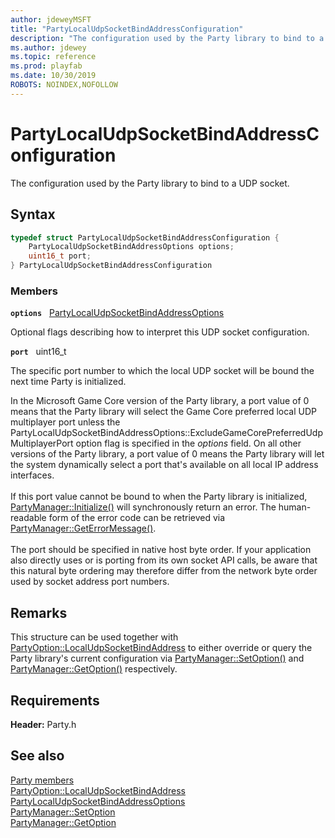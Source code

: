 ```yaml
---
author: jdeweyMSFT
title: "PartyLocalUdpSocketBindAddressConfiguration"
description: "The configuration used by the Party library to bind to a UDP socket."
ms.author: jdewey
ms.topic: reference
ms.prod: playfab
ms.date: 10/30/2019
ROBOTS: NOINDEX,NOFOLLOW
---
```


# PartyLocalUdpSocketBindAddressConfiguration  

The configuration used by the Party library to bind to a UDP socket.  

## Syntax  
  
```cpp
typedef struct PartyLocalUdpSocketBindAddressConfiguration {  
    PartyLocalUdpSocketBindAddressOptions options;  
    uint16_t port;  
} PartyLocalUdpSocketBindAddressConfiguration  
```
  
### Members  
  
**`options`** &nbsp; [PartyLocalUdpSocketBindAddressOptions](../enums/partylocaludpsocketbindaddressoptions.md)  
  
Optional flags describing how to interpret this UDP socket configuration.
  
**`port`** &nbsp; uint16_t  
  
The specific port number to which the local UDP socket will be bound the next time Party is initialized.
  
In the Microsoft Game Core version of the Party library, a port value of 0 means that the Party library will select the Game Core preferred local UDP multiplayer port unless the PartyLocalUdpSocketBindAddressOptions::ExcludeGameCorePreferredUdpMultiplayerPort option flag is specified in the *options* field. On all other versions of the Party library, a port value of 0 means the Party library will let the system dynamically select a port that's available on all local IP address interfaces. <br /><br /> If this port value cannot be bound to when the Party library is initialized, [PartyManager::Initialize()](../classes/PartyManager/methods/partymanager_initialize.md) will synchronously return an error. The human-readable form of the error code can be retrieved via [PartyManager::GetErrorMessage()](../classes/PartyManager/methods/partymanager_geterrormessage.md).   <br /><br /> The port should be specified in native host byte order. If your application also directly uses or is porting from its own socket API calls, be aware that this natural byte ordering may therefore differ from the network byte order used by socket address port numbers.
  
## Remarks  
  
This structure can be used together with [PartyOption::LocalUdpSocketBindAddress](../enums/partyoption.md) to either override or query the Party library's current configuration via [PartyManager::SetOption()](../classes/PartyManager/methods/partymanager_setoption.md) and [PartyManager::GetOption()](../classes/PartyManager/methods/partymanager_getoption.md) respectively.
  
## Requirements  
  
**Header:** Party.h
  
## See also  
[Party members](../party_members.md)  
[PartyOption::LocalUdpSocketBindAddress](../enums/partyoption.md)  
[PartyLocalUdpSocketBindAddressOptions](../enums/partylocaludpsocketbindaddressoptions.md)  
[PartyManager::SetOption](../classes/PartyManager/methods/partymanager_setoption.md)  
[PartyManager::GetOption](../classes/PartyManager/methods/partymanager_getoption.md)
  
  
